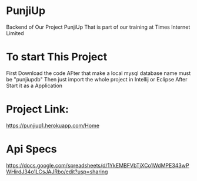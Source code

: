 # PunjiUp
Backend of Our Project PunjiUp That is part of our training at Times Internet Limited

# To start This Project 
First Download the code 
AFter that make a local mysql database name must be "punjiupdb"
Then just import the whole project in Intellij or Eclipse
After Start it as a Application
# Project Link:
https://punjiup1.herokuapp.com/Home

# Api Specs
https://docs.google.com/spreadsheets/d/1YkEMBFVbTjXCo1WdMPE343wPWHirdJ34o1LCsJAJRbo/edit?usp=sharing

